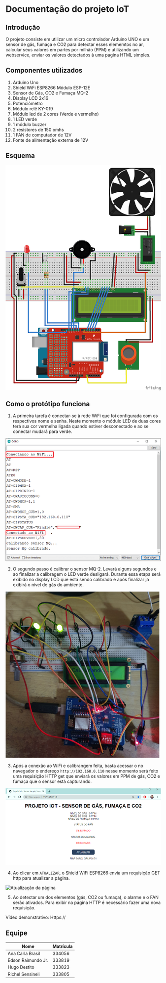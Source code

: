 # Documentação do projeto IoT

## Introdução

O projeto consiste em utilizar um micro controlador Arduino UNO e um sensor de gás, fumaça e CO2 para detectar esses elememtos no ar, calcular seus valores em partes por milhão (PPM) e utilizando um webservice, enviar os valores detectados à uma pagina HTML simples.

## Componentes utilizados
1. Arduino Uno
2. Shield WiFi ESP8266 Módulo ESP-12E
3. Sensor de Gás, CO2 e Fumaça MQ-2
4. Display LCD 2x16
5. Potenciômetro
6. Módulo relê KY-019
7. Módulo led de 2 cores (Verde e vermelho)
8. 1 LED verde
9. 1 módulo buzzer
10. 2 resistores de 150 omhs
11. 1 FAN de computador de 12V
12. Fonte de alimentação externa de 12V

## Esquema

![Esquema](esquema.png)


## Como o protótipo funciona
1. A primeira tarefa é conectar-se à rede WiFi que foi configurada com os respectivos nome e senha. Neste momento o módulo LED de duas cores terá sua cor vermelha ligada quando estiver desconectado e ao se conectar mudará para verde.

![conexão com WiFI](conexao_com_wifi.png)


2. O segundo passo é calibrar o sensor MQ-2. Levará alguns segundos e ao finalizar a calibragem o LED verde desligará. Durante essa etapa será exibido no display LCD que está sendo calibrado e após finalizar já exibirá o nível de gás do ambiente.

![Calibrando sensor MQ](calibrando_sensor_mq.png)


3. Após a conexão ao WiFi e calibrangem feita, basta acessar o no navegador o endereço `http://192.168.0.110` nesse momento será feito uma requisição HTTP get que enviará os valores em PPM de gás, CO2 e fumaça que o sensor está capturando.

![Pagina HTML](pagina_htmlx.png)

4. Ao clicar em `ATUALIZAR`, o Shield WiFi ESP8266 envia um requisição GET http para atualizar a página.

![Atualização da página ](atualizacao_da_pagina.png)


5. Ao detectar um dos elementos (gás, CO2 ou fumaça), o alarme e o FAN serão ativados. Para exibir na página HTTP é necessário fazer uma nova requisição.


Vídeo demonstrativo: Https://

## Equipe
| Nome | Matrícula |
| ------ | ------ |
| Ana Carla Brasil   | 334056 |
| Edson Raimundo Jr. | 333819 |
| Hugo Destito       | 333823 |
| Richel Sensineli   | 333805 |

